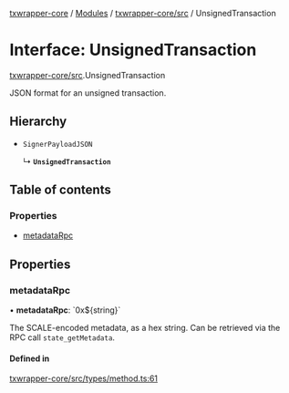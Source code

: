 [txwrapper-core](../README.md) / [Modules](../modules.md) / [txwrapper-core/src](../modules/txwrapper_core_src.md) / UnsignedTransaction

# Interface: UnsignedTransaction

[txwrapper-core/src](../modules/txwrapper_core_src.md).UnsignedTransaction

JSON format for an unsigned transaction.

## Hierarchy

- `SignerPayloadJSON`

  ↳ **`UnsignedTransaction`**

## Table of contents

### Properties

- [metadataRpc](txwrapper_core_src.UnsignedTransaction.md#metadatarpc)

## Properties

### metadataRpc

• **metadataRpc**: \`0x${string}\`

The SCALE-encoded metadata, as a hex string. Can be retrieved via the RPC
call `state_getMetadata`.

#### Defined in

[txwrapper-core/src/types/method.ts:61](https://github.com/paritytech/txwrapper-core/blob/d3e4018/packages/txwrapper-core/src/types/method.ts#L61)
